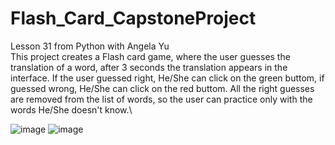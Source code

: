 # Flash_Card_CapstoneProject
Lesson 31 from Python with Angela Yu\
This project creates a Flash card game, where the user guesses the translation of a word, after 3 seconds the translation appears in the interface. If the user guessed right, He/She can click on the green buttom, if guessed wrong, He/She can click on the red buttom. All the right guesses are removed from the list of words, so the user can practice only with the words He/She doesn't know.\

![image](https://github.com/Ingrid-Sollim/Flash_Card_CapstoneProject/assets/119446486/c5c3654e-9589-4e8a-978d-31d26b56cf36)
![image](https://github.com/Ingrid-Sollim/Flash_Card_CapstoneProject/assets/119446486/ac79a223-6c4c-445f-9bb6-ba14ef60156d)




